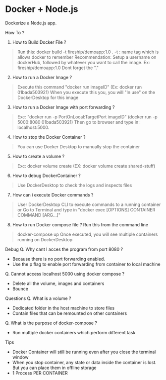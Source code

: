 # Docker + Node.js

Dockerize a Node.js app. 

How To ?

1. How to Build Docker File ?
> Run this: docker build -t fireship/demoapp:1.0 .
-t : name tag which is allows docker to remember 
Recommendation: Setup a username on dockerHub, followed by whatever you want to call the image. Ex: fireship/demoapp:1.0
Dont forget the "."

2. How to run a Docker Image ?
> Execute this command "docker run imageID"  (Ex: docker run 01bada503921)
> When you execute this you, you will "In use" on the DockerDesktop for this image

3. How to run a Docker Image with port forwarding ?
> Exc: "docker run -p PortOnLocal:TargetPort imageID"  (docker run -p 5000:8080 01bada503921)
> Then go to browser and type  in: localhost:5000.

4. How to stop the Docker Container ?
> You can use Docker Desktop to manually stop the container

5. How to create a volume ? 
> Exc: docker volume create  (EX: docker volume create shared-stuff)

6. How to debug DockerContainer ? 
> Use DockerDesktop to check the logs and inspects files


7. How can i execute Docker commands ?
> User DockerDesktop CLI to execute commands to a running container
or
> Go to Terminal and type in "docker exec [OPTIONS] CONTAINER COMMAND [ARG...]"

8. How to run Docker compose file ? 
Run this from the command line
> docker-compose up
Once executed, you will see multiple containers running on DockerDesktop


Debug
Q. Why cant I acces the program from port 8080 ?
- Because there is no port forwarding enabled.
- Use the p flag to enable port forwarding from container to local machine

Q. Cannot access localhost 5000 using docker compose ?
- Delete all the volume, images and containers
- Bounce 


Questions
Q. What is a volume ?
- Dedicated folder in the host machine to store files
- Contain files that can be remounted on other containers

Q. What is the purpose of docker-compose ?
- Run multiple docker containers which perform different task

Tips
- Docker Container will still be running even after you close the terminal window
- When you stop container, any state or data inside the container is lost. But you can place them in offline storage 
- 1 Process PER CONTAINER
